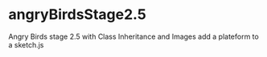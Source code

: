 # angryBirdsStage2.5
Angry Birds stage 2.5 with Class Inheritance and Images
add a plateform to a sketch.js